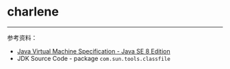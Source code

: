 # charlene


---

参考资料：

* [Java Virtual Machine Specification - Java SE 8 Edition](https://docs.oracle.com/javase/specs/jvms/se8/html/index.html)
* JDK Source Code - package `com.sun.tools.classfile`